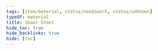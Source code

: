 ```yaml
---
tags: [item/material, status/needswork, status/unknown]
typeOf: material
title: Skaer Steel
hide_toc: true
hide_backlinks: true
hide: [toc]
---
```

